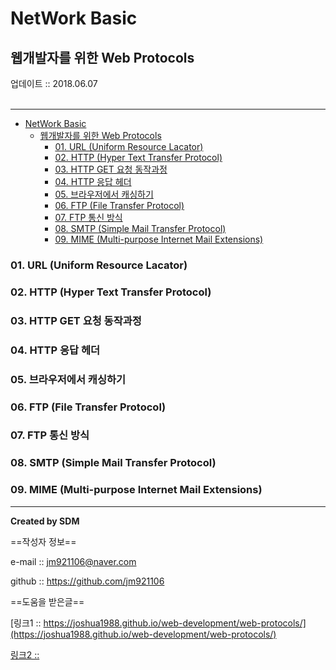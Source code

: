# NetWork Basic
## 웹개발자를 위한 Web Protocols
<div class="pull-right">  업데이트 :: 2018.06.07 </div><br>

---

<!-- @import "[TOC]" {cmd="toc" depthFrom=1 depthTo=6 orderedList=false} -->
<!-- code_chunk_output -->

* [NetWork Basic](#network-basic)
	* [웹개발자를 위한 Web Protocols](#웹개발자를-위한-web-protocols)
		* [01. URL (Uniform Resource Lacator)](#01-url-uniform-resource-lacator)
		* [02. HTTP (Hyper Text Transfer Protocol)](#02-http-hyper-text-transfer-protocol)
		* [03. HTTP GET 요청 동작과정](#03-http-get-요청-동작과정)
		* [04. HTTP 응답 헤더](#04-http-응답-헤더)
		* [05. 브라우저에서 캐싱하기](#05-브라우저에서-캐싱하기)
		* [06. FTP (File Transfer Protocol)](#06-ftp-file-transfer-protocol)
		* [07. FTP 통신 방식](#07-ftp-통신-방식)
		* [08. SMTP (Simple Mail Transfer Protocol)](#08-smtp-simple-mail-transfer-protocol)
		* [09. MIME (Multi-purpose Internet Mail Extensions)](#09-mime-multi-purpose-internet-mail-extensions)

<!-- /code_chunk_output -->

### 01. URL (Uniform Resource Lacator)

### 02. HTTP (Hyper Text Transfer Protocol)

### 03. HTTP GET 요청 동작과정

### 04. HTTP 응답 헤더

### 05. 브라우저에서 캐싱하기

### 06. FTP (File Transfer Protocol)

### 07. FTP 통신 방식

### 08. SMTP (Simple Mail Transfer Protocol)

### 09. MIME (Multi-purpose Internet Mail Extensions)


---

**Created by SDM**

==작성자 정보==

e-mail :: jm921106@naver.com

github :: https://github.com/jm921106

==도움을 받은글==

[링크1 :: https://joshua1988.github.io/web-development/web-protocols/](https://joshua1988.github.io/web-development/web-protocols/)

[링크2 :: ]()

